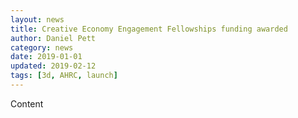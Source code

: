 ```yaml
---
layout: news
title: Creative Economy Engagement Fellowships funding awarded
author: Daniel Pett
category: news
date: 2019-01-01
updated: 2019-02-12
tags: [3d, AHRC, launch]
---
```

Content 
